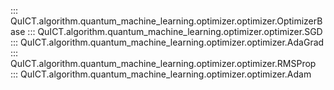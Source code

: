 ::: QuICT.algorithm.quantum_machine_learning.optimizer.optimizer.OptimizerBase
::: QuICT.algorithm.quantum_machine_learning.optimizer.optimizer.SGD
::: QuICT.algorithm.quantum_machine_learning.optimizer.optimizer.AdaGrad
::: QuICT.algorithm.quantum_machine_learning.optimizer.optimizer.RMSProp
::: QuICT.algorithm.quantum_machine_learning.optimizer.optimizer.Adam
